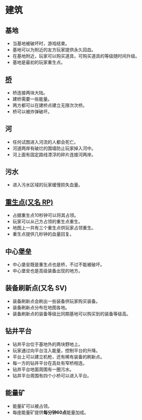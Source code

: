 # 建筑
## 基地
- 当基地被破坏时，游戏结束。
- 基地可以为附近的友方玩家提供永久回血。
- 在基地附近，玩家可以购买道具，可购买道具的等级随时间升级。
- 基地是最初的玩家重生点。

## [桥](https://github.com/306b/Tac/blob/master/GameDesignDocument/Buildings/桥.md)
- 桥连接两块大陆。
- 建桥需要一些能量。
- 两方都可以在建桥点建立无限次次桥。
- 桥可以被炸弹破坏。

## 河
- 任何试图进入河流的人都会死亡。
- 河道两岸有破烂的围墙防止玩家掉入河中。
- 河上面有固定路线漂浮的碎片连接河两岸。

## 污水
- 进入污水区域的玩家缓慢损失血量。

## [重生点(又名 RP)](https://github.com/306b/Tac/blob/master/GameDesignDocument/Buildings/重生点.md)
- 占据重生点10秒钟可以将其占领。
- 玩家可以从己方占领的重生点重生。
- 地图上一共有三个重生点供玩家占领重生。
- 重生点提供几秒钟的血量回复。

## 中心堡垒
- 中心堡垒既是重生点也是桥，不过不能被破坏。
- 中心堡垒也是高级装备出现的地方。

## 装备刷新点(又名 SV)
- 装备刷新点会刷出一些装备供玩家购买装备。
- 装备刷新点分布在地图各地。
- 装备刷新点的装备等级比同期基地可以购买到的装备等级高。

## 钻井平台
- 钻井平台位于基地外的两块野地上。
- 玩家通过向平台注入能量，控制平台的升降。
- 平台上可以建立机枪，还有稀有装备的刷新点。
- 每一方的钻井平台在高处有窄桥相连。
- 钻井平台地面周围有一圈污水。
- 钻井平台周围有四个小桥可以进入平台。

## 能量矿
- 能量矿可以被占领。
- 每座能量矿提供**每分钟60点**能量加成。
